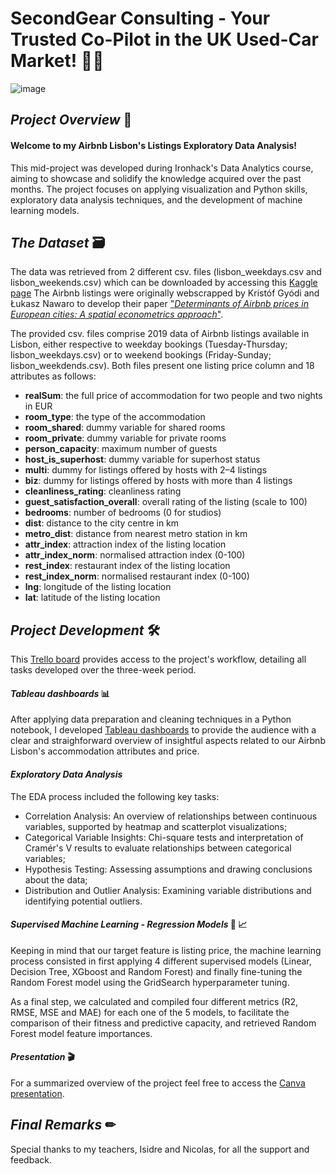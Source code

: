 # SecondGear Consulting - Your Trusted Co-Pilot in the UK Used-Car Market! 🚗🤝

![image](https://github.com/user-attachments/assets/3fa6745d-d2a4-4f8e-8ff4-22fcaa8ec988)

## *Project Overview* 📝

#### Welcome to my Airbnb Lisbon's Listings Exploratory Data Analysis!

This mid-project was developed during Ironhack's Data Analytics course, aiming to showcase and solidify the knowledge acquired over the past months. The project focuses on applying visualization and Python skills, exploratory data analysis techniques, and the development of machine learning models. 

## *The Dataset* 🗃

The data was retrieved from 2 different csv. files (lisbon_weekdays.csv and lisbon_weekends.csv) which can be downloaded by accessing this [Kaggle page](https://www.kaggle.com/datasets/thedevastator/airbnb-price-determinants-in-europe?select=lisbon_weekdays.csv) The Airbnb listings were originally webscrapped by Kristóf Gyódi and Łukasz Nawaro to develop their paper ["_Determinants of Airbnb prices in European cities: A spatial econometrics approach_"](https://www.sciencedirect.com/science/article/pii/S0261517721000388?via%3Dihub).

The provided csv. files comprise 2019 data of Airbnb listings available in Lisbon, either respective to weekday bookings (Tuesday-Thursday; lisbon_weekdays.csv) or to weekend bookings (Friday-Sunday; lisbon_weekdends.csv). Both files present one listing price column and 18 attributes as follows:

- **realSum**: the full price of accommodation for two people and two nights in EUR
- **room_type**: the type of the accommodation
- **room_shared**: dummy variable for shared rooms 
- **room_private**: dummy variable for private rooms
- **person_capacity**: maximum number of guests
- **host_is_superhost**: dummy variable for superhost status
- **multi**: dummy for listings offered by hosts with 2–4 listings
- **biz**: dummy for listings offered by hosts with more than 4 listings
- **cleanliness_rating**: cleanliness rating
- **guest_satisfaction_overall**: overall rating of the listing (scale to 100)
- **bedrooms**: number of bedrooms (0 for studios)
- **dist**: distance to the city centre in km
- **metro_dist**: distance from nearest metro station in km
- **attr_index**: attraction index of the listing location
- **attr_index_norm**: normalised attraction index (0-100)
- **rest_index**: restaurant index of the listing location
- **rest_index_norm**: normalised restaurant index (0-100)
- **lng**: longitude of the listing location
- **lat**: latitude of the listing location

## *Project Development* 🛠️

This [Trello board](https://trello.com/b/DUtscQkn/ironhack-midproject) provides access to the project's workflow, detailing all tasks developed over the three-week period.

#### *Tableau dashboards* 📊

After applying data preparation and cleaning techniques in a Python notebook, I developed [Tableau dashboards](https://public.tableau.com/app/profile/guilherme.granja/viz/Airbnb_LisbonDashboard/Painel2?publish=yes) to provide the audience with a clear and straighforward overview of insightful aspects related to our Airbnb Lisbon's accommodation attributes and price. 

#### *Exploratory Data Analysis* 

The EDA process included the following key tasks:

- Correlation Analysis: An overview of relationships between continuous variables, supported by heatmap and scatterplot visualizations;
- Categorical Variable Insights: Chi-square tests and interpretation of Cramér's V results to evaluate relationships between categorical variables;
- Hypothesis Testing: Assessing assumptions and drawing conclusions about the data;
- Distribution and Outlier Analysis: Examining variable distributions and identifying potential outliers.

#### *Supervised Machine Learning - Regression Models* 🦾 📈

Keeping in mind that our target feature is listing price, the machine learning process consisted in first applying 4 different supervised models (Linear, Decision Tree, XGboost and Random Forest) and finally fine-tuning the Random Forest model using the GridSearch hyperparameter tuning.

As a final step, we calculated and compiled four different metrics (R2, RMSE, MSE and MAE) for each one of the 5 models, to facilitate the comparison of their fitness and predictive capacity, and retrieved Random Forest model feature importances.

#### *Presentation* 🎬

For a summarized overview of the project feel free to access the [Canva presentation](https://www.canva.com/design/DAGZwQ0h0Ks/_MAlrqxrBO8fKFr7Jmxozg/edit).

## *Final Remarks* ✏

Special thanks to my teachers, Isidre and Nicolas, for all the support and feedback.
